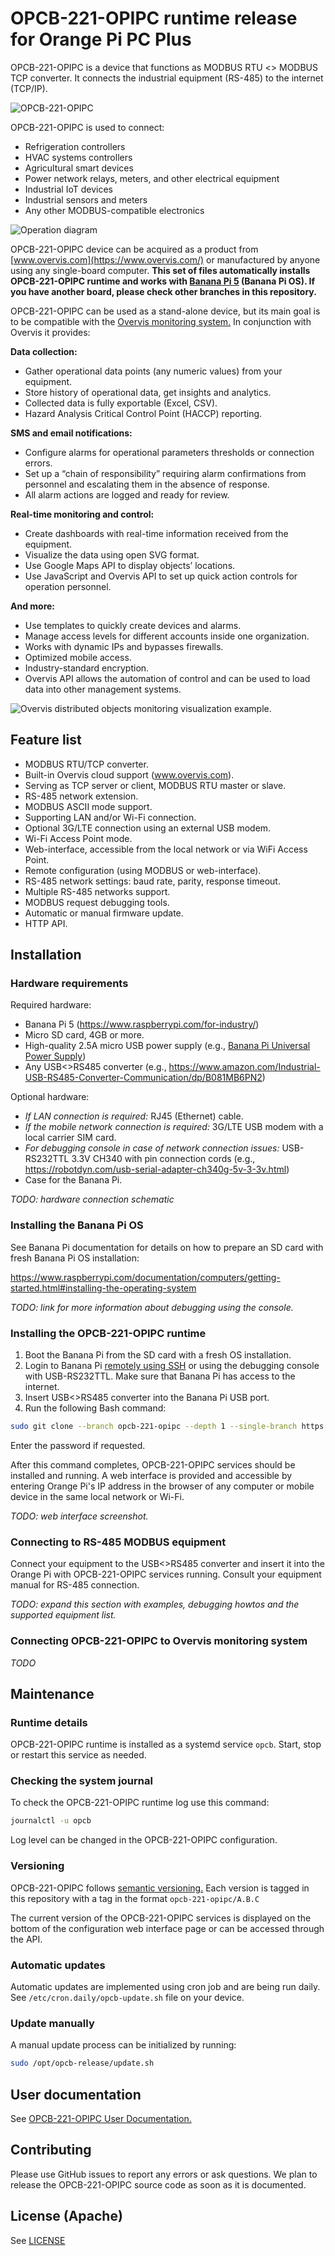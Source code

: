 # OPCB-221-OPIPC runtime release for Orange Pi PC Plus

OPCB-221-OPIPC is a device that functions as MODBUS RTU <> MODBUS TCP converter. It
connects the industrial equipment (RS-485) to the internet (TCP/IP).

![OPCB-221-OPIPC](./docs/images/opcb-221.png)

OPCB-221-OPIPC is used to connect:

- Refrigeration controllers
- HVAC systems controllers
- Agricultural smart devices
- Power network relays, meters, and other electrical equipment
- Industrial IoT devices
- Industrial sensors and meters
- Any other MODBUS-compatible electronics

![Operation diagram](./docs/images/operation-diagram.svg)

OPCB-221-OPIPC device can be acquired as a product from
[www.overvis.com](https://www.overvis.com/) or manufactured by anyone using any
single-board computer. **This set of files automatically installs OPCB-221-OPIPC
runtime and works with
[Banana Pi 5](https://wiki.banana-pi.org/Banana_Pi_BPI-M5) (Banana Pi OS). If
you have another board, please check other branches in this repository.**

OPCB-221-OPIPC can be used as a stand-alone device, but its main goal is to be
compatible with the [Overvis monitoring system.](https://www.overvis.com/) In
conjunction with Overvis it provides:

**Data collection:**

- Gather operational data points (any numeric values) from your equipment.
- Store history of operational data, get insights and analytics.
- Collected data is fully exportable (Excel, CSV).
- Hazard Analysis Critical Control Point (HACCP) reporting.

**SMS and email notifications:**

- Configure alarms for operational parameters thresholds or connection errors.
- Set up a “chain of responsibility” requiring alarm confirmations from
  personnel and escalating them in the absence of response.
- All alarm actions are logged and ready for review.

**Real-time monitoring and control:**

- Create dashboards with real-time information received from the equipment.
- Visualize the data using open SVG format.
- Use Google Maps API to display objects’ locations.
- Use JavaScript and Overvis API to set up quick action controls for operation
  personnel.

**And more:**

- Use templates to quickly create devices and alarms.
- Manage access levels for different accounts inside one organization.
- Works with dynamic IPs and bypasses firewalls.
- Optimized mobile access.
- Industry-standard encryption.
- Overvis API allows the automation of control and can be used to load data into
  other management systems.

![Overvis distributed objects monitoring visualization example.](./docs/images/overvis-display.jpeg)

## Feature list

- MODBUS RTU/TCP converter.
- Built-in Overvis cloud support (www.overvis.com).
- Serving as TCP server or client, MODBUS RTU master or slave.
- RS-485 network extension.
- MODBUS ASCII mode support.
- Supporting LAN and/or Wi-Fi connection.
- Optional 3G/LTE connection using an external USB modem.
- Wi-Fi Access Point mode.
- Web-interface, accessible from the local network or via WiFi Access Point.
- Remote configuration (using MODBUS or web-interface).
- RS-485 network settings: baud rate, parity, response timeout.
- Multiple RS-485 networks support.
- MODBUS request debugging tools.
- Automatic or manual firmware update.
- HTTP API.

## Installation

### Hardware requirements

Required hardware:

- Banana Pi 5 (<https://www.raspberrypi.com/for-industry/>)
- Micro SD card, 4GB or more.
- High-quality 2.5A micro USB power supply (e.g.,
  [Banana Pi Universal Power Supply](https://www.raspberrypi.com/products/raspberry-pi-universal-power-supply/))
- Any USB<>RS485 converter (e.g.,
  <https://www.amazon.com/Industrial-USB-RS485-Converter-Communication/dp/B081MB6PN2>)

Optional hardware:

- _If LAN connection is required:_ RJ45 (Ethernet) cable.
- _If the mobile network connection is required:_ 3G/LTE USB modem with a local
  carrier SIM card.
- _For debugging console in case of network connection issues:_ USB-RS232TTL
  3.3V CH340 with pin connection cords (e.g.,
  <https://robotdyn.com/usb-serial-adapter-ch340g-5v-3-3v.html>)
- Case for the Banana Pi.

_TODO: hardware connection schematic_

### Installing the Banana Pi OS

See Banana Pi documentation for details on how to prepare an SD card with fresh
Banana Pi OS installation:

<https://www.raspberrypi.com/documentation/computers/getting-started.html#installing-the-operating-system>

_TODO: link for more information about debugging using the console._

### Installing the OPCB-221-OPIPC runtime

1. Boot the Banana Pi from the SD card with a fresh OS installation.
2. Login to Banana Pi
   [remotely using SSH](https://www.raspberrypi.com/documentation/computers/remote-access.html#introduction-to-remote-access)
   or using the debugging console with USB-RS232TTL. Make sure that Banana Pi
   has access to the internet.
3. Insert USB<>RS485 converter into the Banana Pi USB port.
4. Run the following Bash command:

```bash
sudo git clone --branch opcb-221-opipc --depth 1 --single-branch https://github.com/overvis/opcb-release.git /opt/opcb-release && sudo /opt/opcb-release/setup.sh
```

Enter the password if requested.

After this command completes, OPCB-221-OPIPC services should be installed and running.
A web interface is provided and accessible by entering Orange Pi's IP address
in the browser of any computer or mobile device in the same local network or
Wi-Fi.

_TODO: web interface screenshot._

### Connecting to RS-485 MODBUS equipment

Connect your equipment to the USB<>RS485 converter and insert it into the
Orange Pi with OPCB-221-OPIPC services running. Consult your equipment manual for
RS-485 connection.

_TODO: expand this section with examples, debugging howtos and the supported
equipment list._

### Connecting OPCB-221-OPIPC to Overvis monitoring system

_TODO_

## Maintenance

### Runtime details

OPCB-221-OPIPC runtime is installed as a systemd service `opcb`. Start, stop or
restart this service as needed.

### Checking the system journal

To check the OPCB-221-OPIPC runtime log use this command:

```bash
journalctl -u opcb
```

Log level can be changed in the OPCB-221-OPIPC configuration.

### Versioning

OPCB-221-OPIPC follows [semantic versioning.](https://semver.org/) Each version is
tagged in this repository with a tag in the format `opcb-221-opipc/A.B.C`

The current version of the OPCB-221-OPIPC services is displayed on the bottom of the
configuration web interface page or can be accessed through the API.

### Automatic updates

Automatic updates are implemented using cron job and are being run daily. See
`/etc/cron.daily/opcb-update.sh` file on your device.

### Update manually

A manual update process can be initialized by running:

```bash
sudo /opt/opcb-release/update.sh
```

## User documentation

See [OPCB-221-OPIPC User Documentation.](./docs/README.md)

## Contributing

Please use GitHub issues to report any errors or ask questions. We plan to
release the OPCB-221-OPIPC source code as soon as it is documented.

## License (Apache)

See [LICENSE](./LICENSE)
